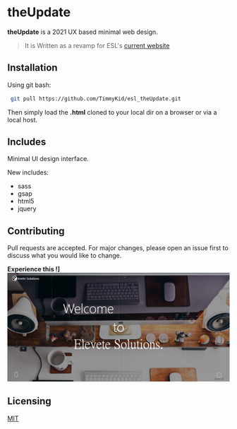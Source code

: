 # theUpdate

__theUpdate__ is a 2021 UX based minimal web design.
> It is Written as a revamp for ESL's [current website](https://elevetesolutions.com/#)


## Installation
Using git bash:

```bash
 git pull https://github.com/TimmyKid/esl_theUpdate.git
```
Then simply load the **.html** cloned to your local dir on a browser or via a local host.


## Includes
Minimal UI design interface.

New includes:
   + sass
   + gsap
   + html5
   + jquery


 ## Contributing
 Pull requests are accepted. For major changes, please open an issue first to discuss what you would like to change.

  **Experience this !]**
   ![ Home_page ](./static/img/Landing.png "Landing_page")


 ## Licensing
 [MIT](https://choosealicense.com/licenses/mit/)

